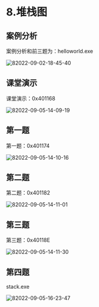 # 8.堆栈图

## 案例分析

案例分析和前三题为：helloworld.exe

<img src="https://raw.githubusercontent.com/Amyas/picgo-bed/master/amyas.github.io/82022-09-02-18-45-40.png" alt="82022-09-02-18-45-40" width="" height="" />

## 课堂演示

课堂演示：0x401168

<img src="https://raw.githubusercontent.com/Amyas/picgo-bed/master/amyas.github.io/82022-09-05-14-09-19.png" alt="82022-09-05-14-09-19" width="" height="" />

## 第一题

第一题：0x401174

<img src="https://raw.githubusercontent.com/Amyas/picgo-bed/master/amyas.github.io/82022-09-05-14-10-16.png" alt="82022-09-05-14-10-16" width="" height="" />

## 第二题

第二题：0x401182

<img src="https://raw.githubusercontent.com/Amyas/picgo-bed/master/amyas.github.io/82022-09-05-14-11-01.png" alt="82022-09-05-14-11-01" width="" height="" />

## 第三题

第三题：0x40118E

<img src="https://raw.githubusercontent.com/Amyas/picgo-bed/master/amyas.github.io/82022-09-05-14-11-30.png" alt="82022-09-05-14-11-30" width="" height="" />

## 第四题

stack.exe

<img src="https://raw.githubusercontent.com/Amyas/picgo-bed/master/amyas.github.io/82022-09-05-16-23-47.png" alt="82022-09-05-16-23-47" width="" height="" />
